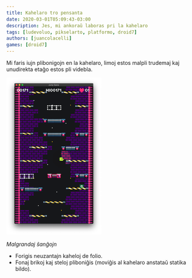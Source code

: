 ```yaml
---
title: Kahelaro tro pensanta
date: 2020-03-01T05:09:43-03:00
description: Jes, mi ankoraŭ laboras pri la kahelaro
tags: [ludevoluo, pikselarto, platformo, droid7]
authors: [juancolacelli]
games: [droid7]
---
```


Mi faris iujn plibonigojn en la kahelaro, limoj estos malpli trudemaj kaj unudirekta etaĝo estos pli videbla.

![Luda ekrankopio](screenshot.png)

*Malgrandaj ŝanĝojn*

- Forigis neuzantajn kaheloj de folio.
- Fonaj brikoj kaj steloj pliboniĝis (moviĝis al kahelaro anstataŭ statika bildo).
